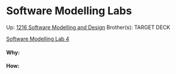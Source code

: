 # Software Modelling Labs

Up: [1216 Software Modelling and Design](1216_software_modelling_and_design)
Brother(s):
TARGET DECK

[Software Modelling Lab 4](software_modelling_lab_4)



































#### Why:
#### How:









